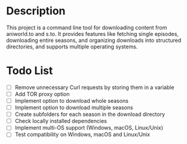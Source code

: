 # Description

This project is a command line tool for downloading content from aniworld.to and s.to. It provides features like fetching single episodes, downloading entire seasons, and organizing downloads into structured directories, and supports multiple operating systems.

# Todo List

- [ ] Remove unnecessary Curl requests by storing them in a variable
- [ ] Add TOR proxy option
- [ ] Implement option to download whole seasons
- [ ] Implement option to download multiple seasons
- [ ] Create subfolders for each season in the download directory
- [ ] Check locally installed dependencies
- [ ] Implement multi-OS support (Windows, macOS, Linux/Unix)
- [ ] Test compatibility on Windows, macOS and Linux/Unix